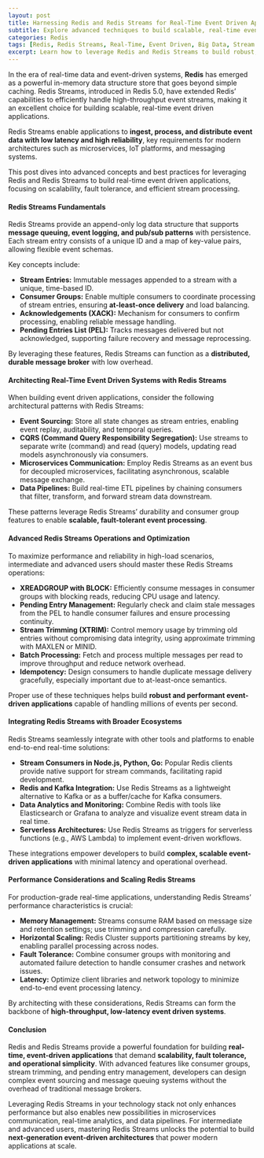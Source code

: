 ```yaml
---
layout: post
title: Harnessing Redis and Redis Streams for Real-Time Event Driven Applications
subtitle: Explore advanced techniques to build scalable, real-time event driven systems with Redis Streams and Redis
categories: Redis
tags: [Redis, Redis Streams, Real-Time, Event Driven, Big Data, Stream Processing, Pub/Sub, Scalability]
excerpt: Learn how to leverage Redis and Redis Streams to build robust, real-time event driven applications. Dive deep into architecture patterns, stream processing, and performance optimization for scalable systems.
---
```

In the era of real-time data and event-driven systems, **Redis** has emerged as a powerful in-memory data structure store that goes beyond simple caching. Redis Streams, introduced in Redis 5.0, have extended Redis’ capabilities to efficiently handle high-throughput event streams, making it an excellent choice for building scalable, real-time event driven applications.

Redis Streams enable applications to **ingest, process, and distribute event data with low latency and high reliability**, key requirements for modern architectures such as microservices, IoT platforms, and messaging systems.

This post dives into advanced concepts and best practices for leveraging Redis and Redis Streams to build real-time event driven applications, focusing on scalability, fault tolerance, and efficient stream processing.

#### Redis Streams Fundamentals

Redis Streams provide an append-only log data structure that supports **message queuing, event logging, and pub/sub patterns** with persistence. Each stream entry consists of a unique ID and a map of key-value pairs, allowing flexible event schemas.

Key concepts include:

- **Stream Entries:** Immutable messages appended to a stream with a unique, time-based ID.
- **Consumer Groups:** Enable multiple consumers to coordinate processing of stream entries, ensuring **at-least-once delivery** and load balancing.
- **Acknowledgements (XACK):** Mechanism for consumers to confirm processing, enabling reliable message handling.
- **Pending Entries List (PEL):** Tracks messages delivered but not acknowledged, supporting failure recovery and message reprocessing.

By leveraging these features, Redis Streams can function as a **distributed, durable message broker** with low overhead.

#### Architecting Real-Time Event Driven Systems with Redis Streams

When building event driven applications, consider the following architectural patterns with Redis Streams:

- **Event Sourcing:** Store all state changes as stream entries, enabling event replay, auditability, and temporal queries.
- **CQRS (Command Query Responsibility Segregation):** Use streams to separate write (command) and read (query) models, updating read models asynchronously via consumers.
- **Microservices Communication:** Employ Redis Streams as an event bus for decoupled microservices, facilitating asynchronous, scalable message exchange.
- **Data Pipelines:** Build real-time ETL pipelines by chaining consumers that filter, transform, and forward stream data downstream.

These patterns leverage Redis Streams’ durability and consumer group features to enable **scalable, fault-tolerant event processing**.

#### Advanced Redis Streams Operations and Optimization

To maximize performance and reliability in high-load scenarios, intermediate and advanced users should master these Redis Streams operations:

- **XREADGROUP with BLOCK:** Efficiently consume messages in consumer groups with blocking reads, reducing CPU usage and latency.
- **Pending Entry Management:** Regularly check and claim stale messages from the PEL to handle consumer failures and ensure processing continuity.
- **Stream Trimming (XTRIM):** Control memory usage by trimming old entries without compromising data integrity, using approximate trimming with MAXLEN or MINID.
- **Batch Processing:** Fetch and process multiple messages per read to improve throughput and reduce network overhead.
- **Idempotency:** Design consumers to handle duplicate message delivery gracefully, especially important due to at-least-once semantics.
  
Proper use of these techniques helps build **robust and performant event-driven applications** capable of handling millions of events per second.

#### Integrating Redis Streams with Broader Ecosystems

Redis Streams seamlessly integrate with other tools and platforms to enable end-to-end real-time solutions:

- **Stream Consumers in Node.js, Python, Go:** Popular Redis clients provide native support for stream commands, facilitating rapid development.
- **Redis and Kafka Integration:** Use Redis Streams as a lightweight alternative to Kafka or as a buffer/cache for Kafka consumers.
- **Data Analytics and Monitoring:** Combine Redis with tools like Elasticsearch or Grafana to analyze and visualize event stream data in real time.
- **Serverless Architectures:** Use Redis Streams as triggers for serverless functions (e.g., AWS Lambda) to implement event-driven workflows.

These integrations empower developers to build **complex, scalable event-driven applications** with minimal latency and operational overhead.

#### Performance Considerations and Scaling Redis Streams

For production-grade real-time applications, understanding Redis Streams’ performance characteristics is crucial:

- **Memory Management:** Streams consume RAM based on message size and retention settings; use trimming and compression carefully.
- **Horizontal Scaling:** Redis Cluster supports partitioning streams by key, enabling parallel processing across nodes.
- **Fault Tolerance:** Combine consumer groups with monitoring and automated failure detection to handle consumer crashes and network issues.
- **Latency:** Optimize client libraries and network topology to minimize end-to-end event processing latency.

By architecting with these considerations, Redis Streams can form the backbone of **high-throughput, low-latency event driven systems**.

#### Conclusion

Redis and Redis Streams provide a powerful foundation for building **real-time, event-driven applications** that demand **scalability, fault tolerance, and operational simplicity**. With advanced features like consumer groups, stream trimming, and pending entry management, developers can design complex event sourcing and message queuing systems without the overhead of traditional message brokers.

Leveraging Redis Streams in your technology stack not only enhances performance but also enables new possibilities in microservices communication, real-time analytics, and data pipelines. For intermediate and advanced users, mastering Redis Streams unlocks the potential to build **next-generation event-driven architectures** that power modern applications at scale.
